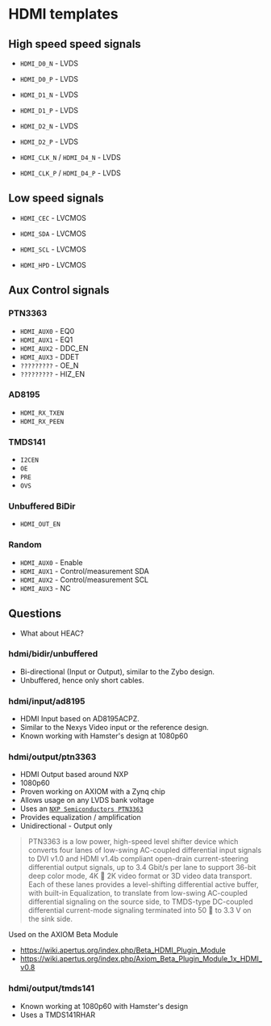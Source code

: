 
# HDMI templates

## High speed speed signals

 * `HDMI_D0_N`  - LVDS
 * `HDMI_D0_P`  - LVDS
 * `HDMI_D1_N`  - LVDS
 * `HDMI_D1_P`  - LVDS
 * `HDMI_D2_N`  - LVDS
 * `HDMI_D2_P`  - LVDS

 * `HDMI_CLK_N` / `HDMI_D4_N` - LVDS
 * `HDMI_CLK_P` / `HDMI_D4_P` - LVDS

## Low speed signals

 * `HDMI_CEC` - LVCMOS

 * `HDMI_SDA` - LVCMOS
 * `HDMI_SCL` - LVCMOS

 * `HDMI_HPD` - LVCMOS

## Aux Control signals

### PTN3363

 * `HDMI_AUX0` - EQ0
 * `HDMI_AUX1` - EQ1
 * `HDMI_AUX2` - DDC_EN
 * `HDMI_AUX3` - DDET
 * `?????????` - OE_N
 * `?????????` - HIZ_EN

### AD8195

 * `HDMI_RX_TXEN`
 * `HDMI_RX_PEEN`

### TMDS141
 * `I2CEN`
 * `OE`
 * `PRE`
 * `OVS`

### Unbuffered BiDir
 * `HDMI_OUT_EN`

### Random

 * `HDMI_AUX0` - Enable
 * `HDMI_AUX1` - Control/measurement SDA
 * `HDMI_AUX2` - Control/measurement SCL
 * `HDMI_AUX3` - NC

## Questions

 * What about HEAC?



### hdmi/bidir/unbuffered 

 * Bi-directional (Input or Output), similar to the Zybo design.
 * Unbuffered, hence only short cables.

### hdmi/input/ad8195

 * HDMI Input based on AD8195ACPZ. 
 * Similar to the Nexys Video input or the reference design.
 * Known working with Hamster's design at 1080p60

### hdmi/output/ptn3363

 * HDMI Output based around NXP
 * 1080p60
 * Proven working on AXIOM with a Zynq chip
 * Allows usage on any LVDS bank voltage
 * Uses an [`NXP Semiconductors PTN3363`](http://www.nxp.com/documents/data_sheet/PTN3363.pdf)
 * Provides equalization / amplification
 * Unidirectional - Output only

> PTN3363 is a low power, high-speed level shifter device which converts four
> lanes of low-swing AC-coupled differential input signals to DVI v1.0 and HDMI
> v1.4b compliant open-drain current-steering differential output signals, up
> to 3.4 Gbit/s per lane to support 36-bit deep color mode, 4K  2K video
> format or 3D video data transport. Each of these lanes provides a
> level-shifting differential active buffer, with built-in Equalization, to
> translate from low-swing AC-coupled differential signaling on the source
> side, to TMDS-type DC-coupled differential current-mode signaling terminated
> into 50  to 3.3 V on the sink side.

Used on the AXIOM Beta Module
 * https://wiki.apertus.org/index.php/Beta_HDMI_Plugin_Module
 * https://wiki.apertus.org/index.php/Axiom_Beta_Plugin_Module_1x_HDMI_v0.8

### hdmi/output/tmds141

 * Known working at 1080p60 with Hamster's design
 * Uses a TMDS141RHAR

